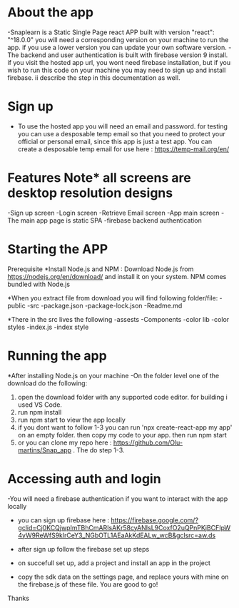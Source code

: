 # About the app
-Snaplearn is a Static Single Page react APP built with version "react": "^18.0.0"
you will need a corresponding version on your machine to run the app. if you use a lower version you can update your own software version. 
-The backend and user authentication is built with firebase version 9 install. if you visit the hosted app url, you wont need firebase installation, but if you wish to run this code on your machine you may need to sign up and install firebase. ii describe the step in this documentation as well.  

# Sign up 
* To use the hosted app you will need an email and password. for testing you can use a desposable temp email so that you need to protect your official or personal email, since this app is just a test app. 
You can create a desposable temp email for use here : https://temp-mail.org/en/
 # Features  Note* all screens are desktop resolution designs
-Sign up screen 
-Login screen
-Retrieve Email screen
-App main screen - The main app page is static SPA
-firebase backend authentication


# Starting the APP
Prerequisite
*Install Node.js and NPM : Download Node.js from https://nodejs.org/en/download/ and install it on your system. NPM comes bundled with Node.js


*When you extract file from download you will find following folder/file:
-public 
-src
-package.json
-package-lock.json
-Readme.md

*There in the src lives the following 
-assests
-Components
-color lib
-color styles
-index.js
-index style

# Running the app
*After installing Node.js on your machine
-On the folder level one of the download do the following:
1. open the download folder with any supported code editor. for building i used VS Code.  
2. run npm install
3. run npm start to view the app locally
4. if you dont want to follow 1-3 you can run 'npx create-react-app my app' on an empty folder. then copy my code to your app. then run npm start
5. or you can clone my repo here : https://github.com/Olu-martins/Snap_app . The do step 1-3.  

# Accessing auth and login
-You will need a firebase authentication if you want to interact with the app locally
* you can sign up firebase here : https://firebase.google.com/?gclid=Cj0KCQjwpImTBhCmARIsAKr58cyANIsL9CoxfO2uQPnPKjBCFIpW4yW9ReWfS9klrCeY3_NGbOTL1AEaAkKdEALw_wcB&gclsrc=aw.ds

* after sign up follow the firebase set up steps 
* on succefull set up, add a project and install an app in the project
* copy the sdk data on the settings page, and replace yours with mine on the firebase.js of these file. You are good to go!

Thanks 